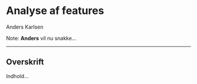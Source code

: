 # Analyse af features

Anders Karlsen

Note:
**Anders** vil nu snakke...

--------------------------------------------------------------------------------

## Overskrift

Indhold...